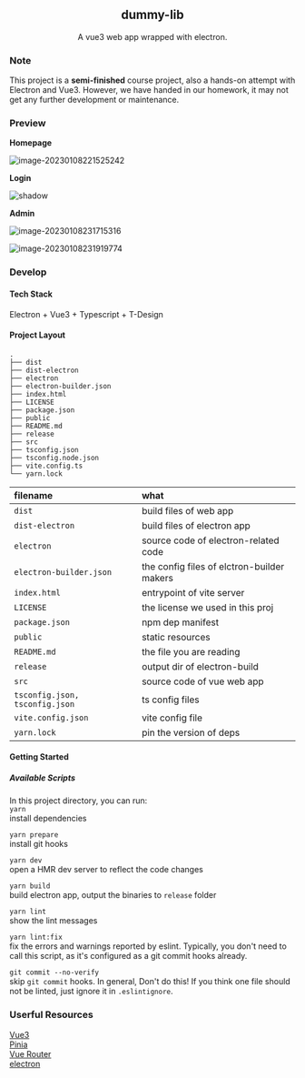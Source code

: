 <h2 align="center"> dummy-lib </h2>

<p align="center">A vue3 web app wrapped with electron. </p>

### Note

This project is a **semi-finished** course project, also a hands-on attempt with Electron and Vue3.  However, we have handed in our homework, it may not get any further development or maintenance.



### Preview

**Homepage**

![image-20230108221525242](https://gallery-1259614029.cos.ap-chengdu.myqcloud.com/img/image-20230108221525242.png)

**Login**

![shadow](https://gallery-1259614029.cos.ap-chengdu.myqcloud.com/img/shadow.png)

**Admin**

![image-20230108231715316](https://gallery-1259614029.cos.ap-chengdu.myqcloud.com/img/image-20230108231715316.png)

![image-20230108231919774](https://gallery-1259614029.cos.ap-chengdu.myqcloud.com/img/image-20230108231919774.png)



### Develop

#### Tech Stack

Electron + Vue3 + Typescript + T-Design

#### Project Layout

```text
.
├── dist
├── dist-electron
├── electron
├── electron-builder.json
├── index.html
├── LICENSE
├── package.json
├── public
├── README.md
├── release
├── src
├── tsconfig.json
├── tsconfig.node.json
├── vite.config.ts
└── yarn.lock
```

| filename                       | what                                       |
| :----------------------------- | :----------------------------------------- |
| `dist`                         | build files of web app                     |
| `dist-electron`                | build files of electron app                |
| `electron`                     | source code of electron-related code       |
| `electron-builder.json`        | the config files of elctron-builder makers |
| `index.html`                   | entrypoint of vite server                  |
| `LICENSE`                      | the license we used in this proj           |
| `package.json`                 | npm dep manifest                           |
| `public`                       | static resources                           |
| `README.md`                    | the file you are reading                   |
| `release`                      | output dir of electron-build               |
| `src`                          | source code of vue web app                 |
| `tsconfig.json, tsconfig.json` | ts config files                            |
| `vite.config.json`             | vite config file                           |
| `yarn.lock`                    | pin the version of deps                    |

#### Getting Started

##### Available Scripts

In this project directory, you can run:  
`yarn`  
install dependencies

`yarn prepare`  
install git hooks

`yarn dev`  
open a HMR dev server to reflect the code changes

`yarn build`  
build electron app, output the binaries to `release` folder

`yarn lint`  
show the lint messages

`yarn lint:fix`  
fix the errors and warnings reported by eslint. Typically, you don't need to call this script, as it's configured as a git commit hooks already.

`git commit --no-verify`  
skip `git commit` hooks. In general, Don't do this! If you think one file should not be linted, just ignore it in `.eslintignore`.



### Userful Resources

[Vue3](https://vuejs.org/guide/introduction.html)  
[Pinia](https://pinia.vuejs.org/)  
[Vue Router](https://router.vuejs.org/)  
[electron](https://www.electronjs.org/docs/latest)
